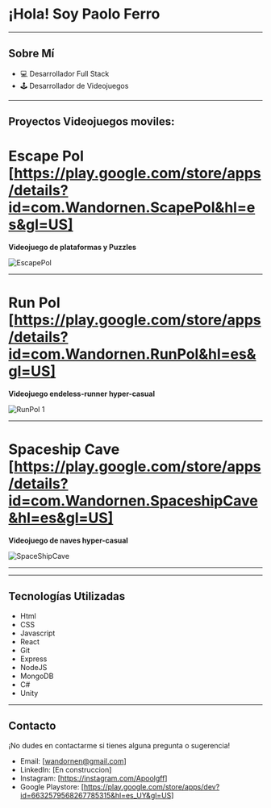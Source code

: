 # ¡Hola! Soy Paolo Ferro

---

## Sobre Mí

- 💻 Desarrollador Full Stack
- 🕹️ Desarrollador de Videojuegos

---

## Proyectos Videojuegos moviles:

# Escape Pol [https://play.google.com/store/apps/details?id=com.Wandornen.ScapePol&hl=es&gl=US]
**Videojuego de plataformas y Puzzles**

![EscapePol](https://github.com/Apoolgff/Apoolgff/assets/132407456/acb914a0-1a64-4489-8bf7-8f9cc4d322dd)

---

# Run Pol [https://play.google.com/store/apps/details?id=com.Wandornen.RunPol&hl=es&gl=US]
**Videojuego endeless-runner hyper-casual**

![RunPol 1](https://github.com/Apoolgff/Apoolgff/assets/132407456/dcfafa5d-3a07-4aa3-a03b-6a470e5d2fae)

---

# Spaceship Cave [https://play.google.com/store/apps/details?id=com.Wandornen.SpaceshipCave&hl=es&gl=US]
**Videojuego de naves hyper-casual**

![SpaceShipCave](https://github.com/Apoolgff/Apoolgff/assets/132407456/52f5e1cc-456b-47ab-b675-d7454dd9828b)

---

---

## Tecnologías Utilizadas

- Html
- CSS
- Javascript
- React
- Git
- Express
- NodeJS
- MongoDB
- C#
- Unity

---

## Contacto

¡No dudes en contactarme si tienes alguna pregunta o sugerencia!

- Email: [wandornen@gmail.com]
- LinkedIn: [En construccion]
- Instagram: [https://instagram.com/Apoolgff]
- Google Playstore: [https://play.google.com/store/apps/dev?id=6632579568267785315&hl=es_UY&gl=US]

